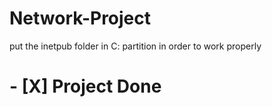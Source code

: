 # Network-Project

put the inetpub folder in C: partition in order to work properly

# - [X] Project Done 
